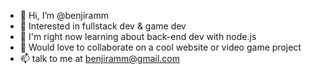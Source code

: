 - 👋 Hi, I’m @benjiramm
- 👀 Interested in fullstack dev & game dev
- 🌱 I'm right now learning about back-end dev with node.js
- 💞️ Would love to collaborate on a cool website or video game project
- 📫 talk to me at benjiramm@gmail.com

<!---
benjiramm/benjiramm is a ✨ special ✨ repository because its `README.md` (this file) appears on your GitHub profile.
You can click the Preview link to take a look at your changes.
--->
